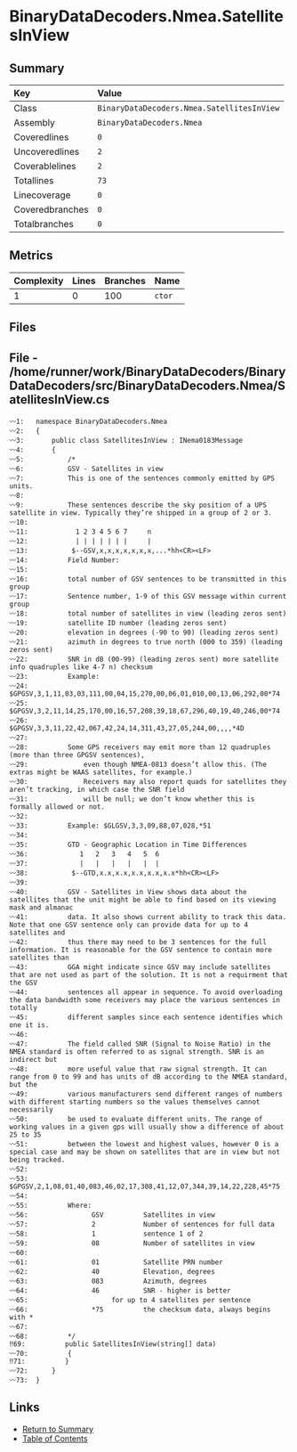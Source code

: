 ﻿# BinaryDataDecoders.Nmea.SatellitesInView

## Summary

| Key             | Value                                      |
| :-------------- | :----------------------------------------- |
| Class           | `BinaryDataDecoders.Nmea.SatellitesInView` |
| Assembly        | `BinaryDataDecoders.Nmea`                  |
| Coveredlines    | `0`                                        |
| Uncoveredlines  | `2`                                        |
| Coverablelines  | `2`                                        |
| Totallines      | `73`                                       |
| Linecoverage    | `0`                                        |
| Coveredbranches | `0`                                        |
| Totalbranches   | `0`                                        |

## Metrics

| Complexity | Lines | Branches | Name    |
| :--------- | :---- | :------- | :------ |
| 1          | 0     | 100      | `ctor`  |

## Files

## File - /home/runner/work/BinaryDataDecoders/BinaryDataDecoders/src/BinaryDataDecoders.Nmea/SatellitesInView.cs

```CSharp
〰1:   namespace BinaryDataDecoders.Nmea
〰2:   {
〰3:       public class SatellitesInView : INema0183Message
〰4:       {
〰5:           /*
〰6:           GSV - Satellites in view
〰7:           This is one of the sentences commonly emitted by GPS units.
〰8:   
〰9:           These sentences describe the sky position of a UPS satellite in view. Typically they’re shipped in a group of 2 or 3.
〰10:  
〰11:  	        1 2 3 4 5 6 7     n
〰12:  	        | | | | | | |     |
〰13:           $--GSV,x,x,x,x,x,x,x,...*hh<CR><LF>
〰14:          Field Number:
〰15:  
〰16:          total number of GSV sentences to be transmitted in this group
〰17:          Sentence number, 1-9 of this GSV message within current group
〰18:          total number of satellites in view (leading zeros sent)
〰19:          satellite ID number (leading zeros sent)
〰20:          elevation in degrees (-90 to 90) (leading zeros sent)
〰21:          azimuth in degrees to true north (000 to 359) (leading zeros sent)
〰22:          SNR in dB (00-99) (leading zeros sent) more satellite info quadruples like 4-7 n) checksum
〰23:          Example:
〰24:              $GPGSV,3,1,11,03,03,111,00,04,15,270,00,06,01,010,00,13,06,292,00*74
〰25:              $GPGSV,3,2,11,14,25,170,00,16,57,208,39,18,67,296,40,19,40,246,00*74
〰26:              $GPGSV,3,3,11,22,42,067,42,24,14,311,43,27,05,244,00,,,,*4D
〰27:  
〰28:          Some GPS receivers may emit more than 12 quadruples (more than three GPGSV sentences),
〰29:              even though NMEA-0813 doesn’t allow this. (The extras might be WAAS satellites, for example.)
〰30:              Receivers may also report quads for satellites they aren’t tracking, in which case the SNR field
〰31:              will be null; we don’t know whether this is formally allowed or not.
〰32:  
〰33:          Example: $GLGSV,3,3,09,88,07,028,*51
〰34:  
〰35:          GTD - Geographic Location in Time Differences
〰36:   	         1   2   3   4   5  6
〰37:  	         |   |   |   |   |  |
〰38:           $--GTD,x.x,x.x,x.x,x.x,x.x*hh<CR><LF>
〰39:  
〰40:          GSV - Satellites in View shows data about the satellites that the unit might be able to find based on its viewing mask and almanac
〰41:          data. It also shows current ability to track this data. Note that one GSV sentence only can provide data for up to 4 satellites and
〰42:          thus there may need to be 3 sentences for the full information. It is reasonable for the GSV sentence to contain more satellites than
〰43:          GGA might indicate since GSV may include satellites that are not used as part of the solution. It is not a requirment that the GSV
〰44:          sentences all appear in sequence. To avoid overloading the data bandwidth some receivers may place the various sentences in totally
〰45:          different samples since each sentence identifies which one it is.
〰46:  
〰47:          The field called SNR (Signal to Noise Ratio) in the NMEA standard is often referred to as signal strength. SNR is an indirect but
〰48:          more useful value that raw signal strength. It can range from 0 to 99 and has units of dB according to the NMEA standard, but the
〰49:          various manufacturers send different ranges of numbers with different starting numbers so the values themselves cannot necessarily
〰50:          be used to evaluate different units. The range of working values in a given gps will usually show a difference of about 25 to 35
〰51:          between the lowest and highest values, however 0 is a special case and may be shown on satellites that are in view but not being tracked.
〰52:  
〰53:            $GPGSV,2,1,08,01,40,083,46,02,17,308,41,12,07,344,39,14,22,228,45*75
〰54:  
〰55:          Where:
〰56:                GSV          Satellites in view
〰57:                2            Number of sentences for full data
〰58:                1            sentence 1 of 2
〰59:                08           Number of satellites in view
〰60:  
〰61:                01           Satellite PRN number
〰62:                40           Elevation, degrees
〰63:                083          Azimuth, degrees
〰64:                46           SNR - higher is better
〰65:                     for up to 4 satellites per sentence
〰66:                *75          the checksum data, always begins with *
〰67:  
〰68:          */
‼69:          public SatellitesInView(string[] data)
〰70:          {
‼71:          }
〰72:      }
〰73:  }
```

## Links

* [Return to Summary](Summary.md)
* [Table of Contents](../TOC.md)

